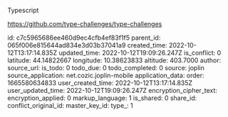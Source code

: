 Typescript

https://github.com/type-challenges/type-challenges



id: c7c5965686ee460d9ec4cfb4ef83f1f5
parent_id: 065f006e815644ad834e3d03b37041a9
created_time: 2022-10-12T13:17:14.835Z
updated_time: 2022-10-12T19:09:26.247Z
is_conflict: 0
latitude: 44.14822667
longitude: 10.38623833
altitude: 403.7000
author: 
source_url: 
is_todo: 0
todo_due: 0
todo_completed: 0
source: joplin
source_application: net.cozic.joplin-mobile
application_data: 
order: 1665580634833
user_created_time: 2022-10-12T13:17:14.835Z
user_updated_time: 2022-10-12T19:09:26.247Z
encryption_cipher_text: 
encryption_applied: 0
markup_language: 1
is_shared: 0
share_id: 
conflict_original_id: 
master_key_id: 
type_: 1